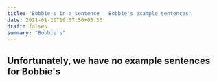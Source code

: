 ```yaml
---
title: "Bobbie's in a sentence | Bobbie's example sentences"
date: 2021-01-20T19:57:50+05:30
draft: falses
summary: "Bobbie's"
---
```

## Unfortunately, we have no example sentences for Bobbie's                 
